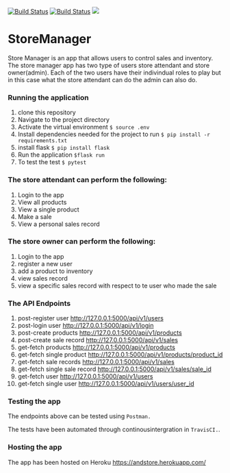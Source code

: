[![Build Status](https://travis-ci.org/sylviawanjiku/Store_manager_Api.svg?branch=develop)](https://travis-ci.org/sylviawanjiku/Store_manager_Api)
[![Build Status](https://travis-ci.org/sylviawanjiku/Store_manager_Api.svg?branch=ch-test-user-endpoints-161360489)](https://travis-ci.org/sylviawanjiku/Store_manager_Api)
<a href="https://codeclimate.com/github/sylviawanjiku/Store_manager_Api/maintainability"><img src="https://api.codeclimate.com/v1/badges/d660a69253618dfb3ce9/maintainability" /></a>
# StoreManager

Store Manager is an app that allows users to control sales and inventory.
The store manager app has two type of users store attendant and store owner(admin).
Each of the two users have their indivindual roles to play but in this case what the store attendant can do the admin can also do.

### Running the application
1. clone this repository
2. Navigate to the project directory
3. Activate the virtual environment `$ source .env`
4. Install dependencies needed for the project to run `$ pip install -r requirements.txt`
5. install flask `$ pip install flask`
6. Run the application `$flask run`
7. To test the test `$ pytest`

### The store attendant can perform the following:

1. Login to the app
2. View all products 
3. View a single product
4. Make a sale 
5. View a personal sales record

### The store owner can perform the following:

1. Login to the app
2. register a new user
3. add a product to inventory
4. view sales record
5. view a specific sales record with respect to te user who made the sale


### The API Endpoints
1. post-register user   http://127.0.0.1:5000/api/v1/users   
2. post-login user  http://127.0.0.1:5000/api/v1/login   
3. post-create products     http://127.0.0.1:5000/api/v1/products   
4. post-create sale record  http://127.0.0.1:5000/api/v1/sales 
5. get-fetch products   http://127.0.0.1:5000/api/v1/products
6. get-fetch single product     http://127.0.0.1:5000/api/v1/products/product_id
6. get-fetch sale records   http://127.0.0.1:5000/api/v1/sales
6. get-fetch single sale record     http://127.0.0.1:5000/api/v1/sales/sale_id
7. get-fetch user   http://127.0.0.1:5000/api/v1/users 
7. get-fetch single user    http://127.0.0.1:5000/api/v1/users/user_id

### Testing the app

The endpoints above can be tested using  `Postman.`

The tests have been automated through continousintergration in  `TravisCI.`.
### Hosting the app
The app has been hosted on Heroku
https://andstore.herokuapp.com/
